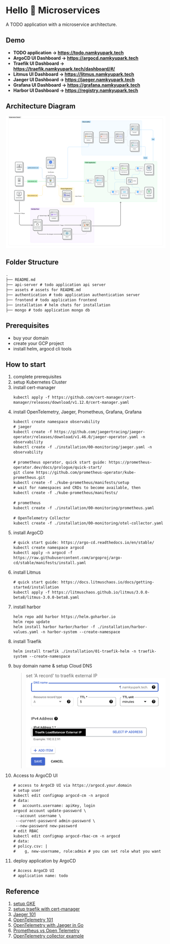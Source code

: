 # Hello 👋 Microservices
A TODO application with a microservice architecture.

## Demo
- **TODO application -> https://todo.namkyupark.tech**
- **ArgoCD UI Dashboard -> https://argocd.namkyupark.tech**
- **Traefik UI Dashboard -> https://traefik.namkyupark.tech/dashboard/#/**
- **Litmus UI Dashboard -> https://litmus.namkyupark.tech**
- **Jaeger UI Dashboard -> https://jaeger.namkyupark.tech**
- **Grafana UI Dashboard -> https://grafana.namkyupark.tech**
- **Harbor UI Dashboard -> https://registry.namkyupark.tech**

## Architecture Diagram
![architecture_diagram](assets/architecture.png)

## Folder Structure
```
.
├── README.md
├── api-server # todo application api server
├── assets # assets for README.md
├── authentication # todo application authentication server
├── frontend # todo application frontend
├── installation # helm chats for installation
├── mongo # todo application mongo db
```

## Prerequisites
- buy your domain
- create your GCP project
- install helm, argocd cli tools

## How to start
1. complete prerequisites
2. setup Kubernetes Cluster
3. install cert-manager
   ```shell
   kubectl apply -f https://github.com/cert-manager/cert-manager/releases/download/v1.12.0/cert-manager.yaml
   ```
4. install OpenTelemetry, Jaeger, Prometheus, Grafana, Grafana
    ```shell
    kubectl create namespace observability
    # jaeger
    kubectl create -f https://github.com/jaegertracing/jaeger-operator/releases/download/v1.46.0/jaeger-operator.yaml -n observability
    kubectl create -f ./installation/00-monitoring/jaeger.yaml -n observability
    
    # prometheus operator, quick start guide: https://prometheus-operator.dev/docs/prologue/quick-start/
    git clone https://github.com/prometheus-operator/kube-prometheus.git
    kubectl create -f ./kube-prometheus/manifests/setup
    # wait for namespaces and CRDs to become available, then
    kubectl create -f ./kube-prometheus/manifests/

    # prometheus
    kubectl create -f ./installation/00-monitoring/prometheus.yaml
    
    # OpenTelemetry Collector
    kubectl create -f ./installation/00-monitoring/otel-collector.yaml
    ```
5. install ArgoCD
    ```shell
    # quick start guide: https://argo-cd.readthedocs.io/en/stable/
    kubectl create namespace argocd
    kubectl apply -n argocd -f https://raw.githubusercontent.com/argoproj/argo-cd/stable/manifests/install.yaml
    ```
6. install Litmus
   ```shell
   # quick start guide: https://docs.litmuschaos.io/docs/getting-started/installation
   kubectl apply -f https://litmuschaos.github.io/litmus/3.0.0-beta8/litmus-3.0.0-beta8.yaml
   ```
7. install harbor
    ```shell
    helm repo add harbor https://helm.goharbor.io
    helm repo update
    helm install harbor harbor/harbor -f ./installation/harbor-values.yaml -n harbor-system --create-namespace
    ```
8. install Traefik
    ```shell
    helm install traefik ./installation/01-traefik-helm -n traefik-system --create-namespace
    ```
9. buy domain name & setup Cloud DNS
   > set 'A record' to traefik external IP
   ![a_record](assets/a_record.png)
10. Access to ArgoCD UI
    ```shell
    # access to ArgoCD UI via https://argocd.your.domain
    # setup user
    kubectl edit configmap argocd-cm -n argocd
    # data:
    #   accounts.username: apiKey, login
    argocd account update-password \
     --account username \
     --current-password admin-password \
     --new-password new-password
    # edit RBAC
    kubectl edit configmap argocd-rbac-cm -n argocd
    # data:
    # policy.csv: |
    #    g, new-username, role:admin # you can set role what you want
    ```
11. deploy application by ArgoCD
     ```shell
     # Access ArgoCD UI
     # application name: todo
     ```

## Reference
1. [setup GKE](https://cloud.google.com/sdk/gcloud/reference/container/clusters/create)
2. [setup traefik with cert-manager](https://www.padok.fr/en/blog/traefik-kubernetes-certmanager#access)
3. [Jaeger 101](https://medium.com/jaegertracing/jaeger-tracing-a-friendly-guide-for-beginners-7b53a4a568ca)
4. [OpenTelemetry 101](https://www.aspecto.io/blog/what-is-opentelemetry-the-infinitive-guide/?utm_source=jaeger-medium&utm_medium=post&utm_campaign=jaeger-tracing-the-ultimate-guide)
5. [OpenTelemetry with Jaeger in Go](https://www.aspecto.io/blog/opentelemetry-go-getting-started/)
6. [Prometheus vs Open Telemetry](https://www.timescale.com/blog/prometheus-vs-opentelemetry-metrics-a-complete-guide/)
7. [OpenTelemetry collector example](https://github.com/open-telemetry/opentelemetry-go/tree/v1.16.0/example/otel-collector)